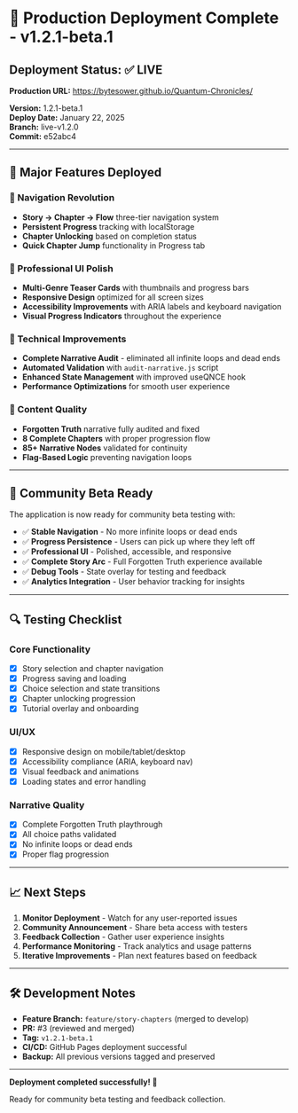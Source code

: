 # 🚀 Production Deployment Complete - v1.2.1-beta.1

## Deployment Status: ✅ LIVE

**Production URL:** https://bytesower.github.io/Quantum-Chronicles/

**Version:** 1.2.1-beta.1  
**Deploy Date:** January 22, 2025  
**Branch:** live-v1.2.0  
**Commit:** e52abc4

---

## 🎉 Major Features Deployed

### 🔄 Navigation Revolution
- **Story → Chapter → Flow** three-tier navigation system
- **Persistent Progress** tracking with localStorage
- **Chapter Unlocking** based on completion status
- **Quick Chapter Jump** functionality in Progress tab

### 🎨 Professional UI Polish
- **Multi-Genre Teaser Cards** with thumbnails and progress bars
- **Responsive Design** optimized for all screen sizes
- **Accessibility Improvements** with ARIA labels and keyboard navigation
- **Visual Progress Indicators** throughout the experience

### 🔧 Technical Improvements
- **Complete Narrative Audit** - eliminated all infinite loops and dead ends
- **Automated Validation** with `audit-narrative.js` script
- **Enhanced State Management** with improved useQNCE hook
- **Performance Optimizations** for smooth user experience

### 📖 Content Quality
- **Forgotten Truth** narrative fully audited and fixed
- **8 Complete Chapters** with proper progression flow
- **85+ Narrative Nodes** validated for continuity
- **Flag-Based Logic** preventing navigation loops

---

## 🧪 Community Beta Ready

The application is now ready for community beta testing with:

- ✅ **Stable Navigation** - No more infinite loops or dead ends
- ✅ **Progress Persistence** - Users can pick up where they left off
- ✅ **Professional UI** - Polished, accessible, and responsive
- ✅ **Complete Story Arc** - Full Forgotten Truth experience available
- ✅ **Debug Tools** - State overlay for testing and feedback
- ✅ **Analytics Integration** - User behavior tracking for insights

---

## 🔍 Testing Checklist

### Core Functionality
- [x] Story selection and chapter navigation
- [x] Progress saving and loading
- [x] Choice selection and state transitions
- [x] Chapter unlocking progression
- [x] Tutorial overlay and onboarding

### UI/UX
- [x] Responsive design on mobile/tablet/desktop
- [x] Accessibility compliance (ARIA, keyboard nav)
- [x] Visual feedback and animations
- [x] Loading states and error handling

### Narrative Quality
- [x] Complete Forgotten Truth playthrough
- [x] All choice paths validated
- [x] No infinite loops or dead ends
- [x] Proper flag progression

---

## 📈 Next Steps

1. **Monitor Deployment** - Watch for any user-reported issues
2. **Community Announcement** - Share beta access with testers
3. **Feedback Collection** - Gather user experience insights
4. **Performance Monitoring** - Track analytics and usage patterns
5. **Iterative Improvements** - Plan next features based on feedback

---

## 🛠️ Development Notes

- **Feature Branch:** `feature/story-chapters` (merged to develop)
- **PR:** #3 (reviewed and merged)
- **Tag:** `v1.2.1-beta.1`
- **CI/CD:** GitHub Pages deployment successful
- **Backup:** All previous versions tagged and preserved

---

**Deployment completed successfully! 🎊**

Ready for community beta testing and feedback collection.
